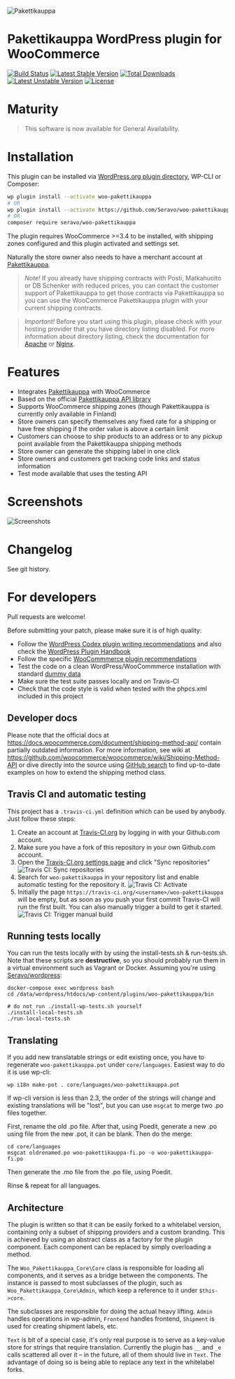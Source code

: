 ![Pakettikauppa](https://www.pakettikauppa.fi/load/pakettikauppa-logo.png)

# Pakettikauppa WordPress plugin for WooCommerce

[![Build Status](https://travis-ci.org/Seravo/woo-pakettikauppa.svg?branch=master)](https://travis-ci.org/Seravo/woo-pakettikauppa) [![Latest Stable Version](https://poser.pugx.org/seravo/woo-pakettikauppa/v/stable)](https://packagist.org/packages/seravo/woo-pakettikauppa) [![Total Downloads](https://poser.pugx.org/seravo/woo-pakettikauppa/downloads)](https://packagist.org/packages/seravo/woo-pakettikauppa) [![Latest Unstable Version](https://poser.pugx.org/seravo/woo-pakettikauppa/v/unstable)](https://packagist.org/packages/seravo/woo-pakettikauppa) [![License](https://poser.pugx.org/seravo/woo-pakettikauppa/license)](https://packagist.org/packages/seravo/woo-pakettikauppa)

# Maturity

> This software is now available for General Availability.

# Installation

This plugin can be installed via [WordPress.org plugin directory](https://wordpress.org/plugins/woo-pakettikauppa/), WP-CLI or Composer:

```sh
wp plugin install --activate woo-pakettikauppa
# OR
wp plugin install --activate https://github.com/Seravo/woo-pakettikauppa/archive/master.zip
# OR
composer require seravo/woo-pakettikauppa
```

The plugin requires WooCommerce >=3.4 to be installed, with shipping zones configured and this plugin activated and settings set.

Naturally the store owner also needs to have a merchant account at [Pakettikauppa](https://www.pakettikauppa.fi/).

> *Note!* If you already have shipping contracts with Posti, Matkahuolto or DB Schenker with reduced prices, you can contact the customer support of Pakettikauppa to get those contracts via Pakettikauppa so you can use the WooCommerce Pakettikauppa plugin with your current shipping contracts.

> *Important!* Before you start using this plugin, please check with your hosting provider that you have directory listing disabled. For more information about directory listing, check the documentation for [Apache](https://wiki.apache.org/httpd/DirectoryListings) or [Nginx](https://nginx.org/en/docs/http/ngx_http_autoindex_module.html).

# Features

* Integrates [Pakettikauppa](https://www.pakettikauppa.fi/) with WooCommerce
* Based on the official [Pakettikauppa API library](https://github.com/Pakettikauppa/api-library)
* Supports WooCommerce shipping zones (though Pakettikauppa is currently only available in Finland)
* Store owners can specify themselves any fixed rate for a shipping or have free shipping if the order value is above a certain limit
* Customers can choose to ship products to an address or to any pickup point available from the Pakettikauppa shipping methods
* Store owner can generate the shipping label in one click
* Store owners and customers get tracking code links and status information
* Test mode available that uses the testing API

# Screenshots

![Screenshots](screenshot.png)

# Changelog

See git history.

# For developers

Pull requests are welcome!

Before submitting your patch, please make sure it is of high quality:

* Follow the [WordPress Codex plugin writing recommendations](https://codex.wordpress.org/Writing_a_Plugin) and also check the [WordPress Plugin Handbook](https://developer.wordpress.org/plugins/)
* Follow the specific [WooCommmerce plugin recommendations](https://docs.woocommerce.com/document/create-a-plugin/)
* Test the code on a clean WordPress/WooCommmerce installation with standard [dummy data](https://docs.woocommerce.com/document/importing-woocommerce-dummy-data/)
* Make sure the test suite passes locally and on Travis-CI
* Check that the code style is valid when tested with the phpcs.xml included in this project

## Developer docs

Please note that the official docs at https://docs.woocommerce.com/document/shipping-method-api/ contain partially outdated information. For more information, see wiki at https://github.com/woocommerce/woocommerce/wiki/Shipping-Method-API or dive directly into the source using [GitHub search](https://github.com/woocommerce/woocommerce/search?utf8=%E2%9C%93&q=extends+WC_Shipping_Method&type=) to find up-to-date examples on how to extend the shipping method class.

## Travis CI and automatic testing

This project has a `.travis-ci.yml` definition which can be used by anybody. Just follow these steps:
1. Create an account at [Travis-CI.org](https://travis-ci.org/) by logging in with your Github.com account.
2. Make sure you have a fork of this repository in your own Github.com account.
3. Open the [Travis-CI.org settings page](https://travis-ci.org/account/repositories) and click "Sync repositories"
![Travis CI: Sync repositories](docs/travis-ci-sync.png)
4. Search for `woo-pakettikauppa` in your repository list and enable automatic testing for the repository it.
![Travis CI: Activate](docs/travis-ci-repo-active.png)
5. Initially the page `https://travis-ci.org/<username>/woo-pakettikauppa` will be empty, but as soon as you push your first commit Travis-CI will run the first built. You can also manually trigger a build to get it started.
![Travis CI: Trigger manual build](docs/travis-ci-manual-trigger.png)

## Running tests locally

You can run the tests locally with by using the install-tests.sh & run-tests.sh. Note that these scripts are **destructive**, so you should probably run them in a virtual environment such as Vagrant or Docker. Assuming you're using [Seravo/wordpress](https://github.com/Seravo/wordpress):

```
docker-compose exec wordpress bash
cd /data/wordpress/htdocs/wp-content/plugins/woo-pakettikauppa/bin

# do not run ./install-wp-tests.sh yourself
./install-local-tests.sh
./run-local-tests.sh
```

## Translating

If you add new translatable strings or edit existing once, you have to regenerate `woo-pakettikauppa.pot` under `core/languages`. Easiest way to do it is use wp-cli: 

```
wp i18n make-pot . core/languages/woo-pakettikauppa.pot
```

If wp-cli version is less than 2.3, the order of the strings will change and existing translations will be "lost", but you can use `msgcat` to merge two .po files together.

First, rename the old .po file. After that, using Poedit, generate a new .po using file from the new .pot, it can be blank. Then do the merge: 

```
cd core/languages
msgcat oldrenamed.po woo-pakettikauppa-fi.po -o woo-pakettikauppa-fi.po
```

Then generate the .mo file from the .po file, using Poedit.

Rinse & repeat for all languages.

## Architecture
The plugin is written so that it can be easily forked to a whitelabel version, containing only a subset of shipping providers and a custom branding. This is achieved by using an abstract class as a factory for the plugin component. Each component can be replaced by simply overloading a method.

The `Woo_Pakettikauppa_Core\Core` class is responsible for loading all components, and it serves as a bridge between the components. The instance is passed to most subclasses of the plugin, such as `Woo_Pakettikauppa_Core\Admin`, which keep a reference to it under `$this->core`.

The subclasses are responsible for doing the actual heavy lifting. `Admin` handles operations in wp-admin, `Frontend` handles frontend, `Shipment` is used for creating shipment labels, etc.

`Text` is bit of a special case, it's only real purpose is to serve as a key-value store for strings that require translation. Currently the plugin has `__` and `_e` calls scattered all over it – in the future, all of them should live in `Text`. The advantage of doing so is being able to replace any text in the whitelabel forks.
